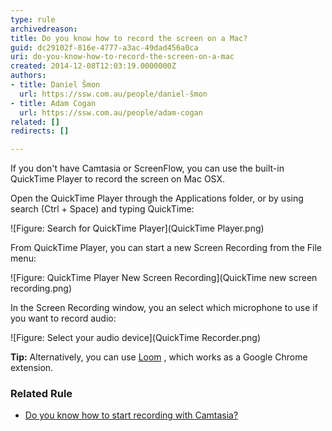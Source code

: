 ```yaml
---
type: rule
archivedreason: 
title: Do you know how to record the screen on a Mac?
guid: dc29102f-816e-4777-a3ac-49dad456a0ca
uri: do-you-know-how-to-record-the-screen-on-a-mac
created: 2014-12-08T12:03:19.0000000Z
authors:
- title: Daniel Šmon
  url: https://ssw.com.au/people/daniel-šmon
- title: Adam Cogan
  url: https://ssw.com.au/people/adam-cogan
related: []
redirects: []

---
```


If you don't have Camtasia or ScreenFlow, you can use the built-in QuickTime Player to record the screen on Mac OSX.

<!--endintro-->

Open the QuickTime Player through the Applications folder, or by using search (Ctrl + Space) and typing QuickTime:

![Figure: Search for QuickTime Player](QuickTime Player.png)  

From QuickTime Player, you can start a new Screen Recording from the File menu:

![Figure: QuickTime Player New Screen Recording](QuickTime new screen recording.png)  

In the Screen Recording window, you an select which microphone to use if you want to record audio:

![Figure: Select your audio device](QuickTime Recorder.png)  

**Tip:** Alternatively, you can use [Loom](https://www.useloom.com/) , which works as a Google Chrome extension.

### Related Rule 


* [Do you know how to start recording with Camtasia?](/production-do-you-know-how-to-start-recording-with-camtasia)
